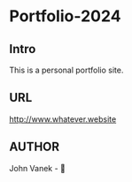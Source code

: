 # Portfolio-2024

## Intro
This is a personal portfolio site.

## URL
http://www.whatever.website

## AUTHOR 
John Vanek - 🧔
